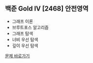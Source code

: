 ##  백준 Gold IV [2468] 안전영역

* 그래프 이론
* 브루트포스 알고리즘
* 그래프 탐색
* 너비 우선 탐색
* 깊이 우선 탐색

[문제 바로가기](https://www.acmicpc.net/problem/2468)

